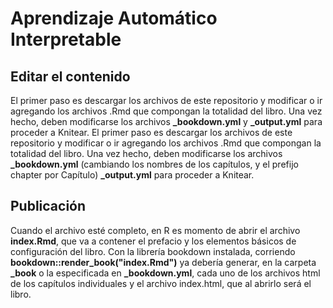 # Aprendizaje Automático Interpretable
## Editar el contenido
El primer paso es descargar los archivos de este repositorio y modificar o ir agregando los archivos .Rmd que compongan la totalidad del libro. Una vez hecho, deben modificarse los archivos **\_bookdown.yml** y **\_output.yml** para proceder a Knitear.
El primer paso es descargar los archivos de este repositorio y modificar o ir agregando los archivos .Rmd que compongan la totalidad del libro. Una vez hecho, deben modificarse los archivos **\_bookdown.yml** (cambiando los nombres de los capítulos, y el prefijo chapter por Capítulo) **\_output.yml** para proceder a Knitear.

## Publicación
Cuando el archivo esté completo, en R es momento de abrir el archivo **index.Rmd**, que va a contener el prefacio y los elementos básicos de configuración del libro. Con la librería bookdown instalada, corriendo **bookdown::render_book("index.Rmd")** ya debería generar, en la carpeta **\_book** o la especificada en **\_bookdown.yml**, cada uno de los archivos html de los capítulos individuales y el archivo index.html, que al abrirlo será el libro. 
